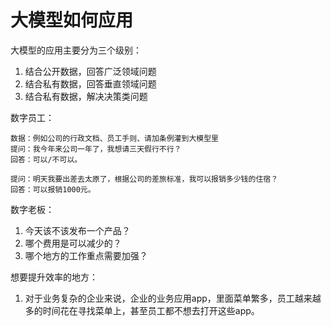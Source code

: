 # 大模型如何应用

大模型的应用主要分为三个级别：

1. 结合公开数据，回答广泛领域问题
2. 结合私有数据，回答垂直领域问题
3. 结合私有数据，解决决策类问题

数字员工：

```
数据：例如公司的行政文档、员工手则、请加条例灌到大模型里
提问：我今年来公司一年了，我想请三天假行不行？
回答：可以/不可以。

提问：明天我要出差去太原了，根据公司的差旅标准，我可以报销多少钱的住宿？
回答：可以报销1000元。
```

数字老板：

1. 今天该不该发布一个产品？
2. 哪个费用是可以减少的？
3. 哪个地方的工作重点需要加强？

想要提升效率的地方：

1. 对于业务复杂的企业来说，企业的业务应用app，里面菜单繁多，员工越来越多的时间花在寻找菜单上，甚至员工都不想去打开这些app。